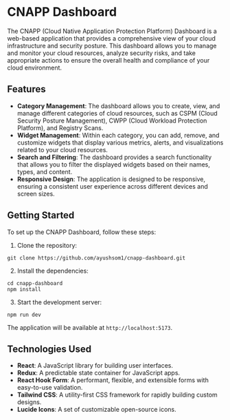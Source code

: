 # CNAPP Dashboard

The CNAPP (Cloud Native Application Protection Platform) Dashboard is a web-based application that provides a comprehensive view of your cloud infrastructure and security posture. This dashboard allows you to manage and monitor your cloud resources, analyze security risks, and take appropriate actions to ensure the overall health and compliance of your cloud environment.

## Features

- **Category Management**: The dashboard allows you to create, view, and manage different categories of cloud resources, such as CSPM (Cloud Security Posture Management), CWPP (Cloud Workload Protection Platform), and Registry Scans.
- **Widget Management**: Within each category, you can add, remove, and customize widgets that display various metrics, alerts, and visualizations related to your cloud resources.
- **Search and Filtering**: The dashboard provides a search functionality that allows you to filter the displayed widgets based on their names, types, and content.
- **Responsive Design**: The application is designed to be responsive, ensuring a consistent user experience across different devices and screen sizes.

## Getting Started

To set up the CNAPP Dashboard, follow these steps:

1. Clone the repository: 
```
git clone https://github.com/ayushsom1/cnapp-dashboard.git
```
2. Install the dependencies:

```
cd cnapp-dashboard
npm install
```

3. Start the development server:

```
npm run dev
```

The application will be available at `http://localhost:5173`.

## Technologies Used

- **React**: A JavaScript library for building user interfaces.
- **Redux**: A predictable state container for JavaScript apps.
- **React Hook Form**: A performant, flexible, and extensible forms with easy-to-use validation.
- **Tailwind CSS**: A utility-first CSS framework for rapidly building custom designs.
- **Lucide Icons**: A set of customizable open-source icons.
